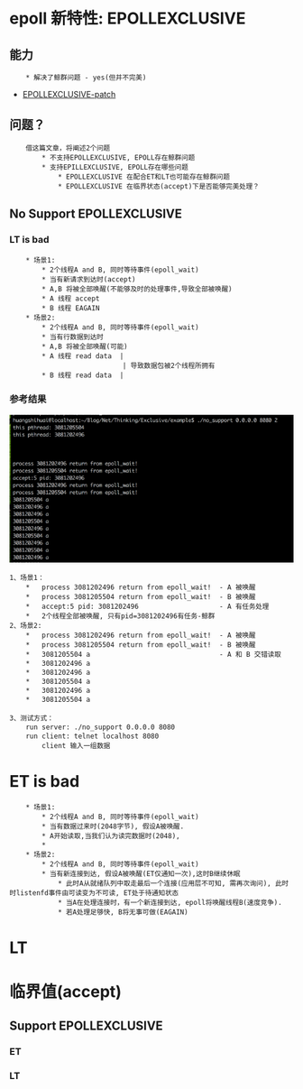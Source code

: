 # epoll 新特性: EPOLLEXCLUSIVE
## 能力
```
    * 解决了鲸群问题 - yes(但并不完美)
```
* [EPOLLEXCLUSIVE-patch](https://github.com/torvalds/linux/commit/df0108c5da561c66c333bb46bfe3c1fc65905898)
## 问题？
```
    借这篇文章，将阐述2个问题
        * 不支持EPOLLEXCLUSIVE, EPOLL存在鲸群问题
        * 支持EPILLEXCLUSIVE, EPOLL存在哪些问题
            * EPOLLEXCLUSIVE 在配合ET和LT也可能存在鲸群问题
            * EPOLLEXCLUSIVE 在临界状态(accept)下是否能够完美处理？
```
## No Support EPOLLEXCLUSIVE
### LT is bad
```
    * 场景1:
        * 2个线程A and B, 同时等待事件(epoll_wait)
        * 当有新请求到达时(accept)
        * A,B 将被全部唤醒(不能够及时的处理事件,导致全部被唤醒)
        * A 线程 accept
        * B 线程 EAGAIN
    * 场景2:
        * 2个线程A and B, 同时等待事件(epoll_wait)
        * 当有行数据到达时
        * A,B 将被全部唤醒(可能)
        * A 线程 read data  |
                            | 导致数据包被2个线程所拥有
        * B 线程 read data  |
```
### 参考结果
![image](/Picture/no_support_exclusive.png)
```
1、场景1：
    *   process 3081202496 return from epoll_wait!  - A 被唤醒
    *   process 3081205504 return from epoll_wait!  - B 被唤醒
    *   accept:5 pid: 3081202496                    - A 有任务处理
    *   2个线程全部被唤醒, 只有pid=3081202496有任务-鲸群
2、场景2:
    *   process 3081202496 return from epoll_wait!  - A 被唤醒
    *   process 3081205504 return from epoll_wait!  - B 被唤醒
    *   3081205504 a                                - A 和 B 交错读取
    *   3081202496 a
    *   3081202496 a
    *   3081205504 a
    *   3081202496 a
    *   3081205504 a

3、测试方式：
    run server: ./no_support 0.0.0.0 8080 
    run client: telnet localhost 8080
        client 输入一组数据
```
# ET is bad
```
    * 场景1:
        * 2个线程A and B, 同时等待事件(epoll_wait)
        * 当有数据过来时(2048字节), 假设A被唤醒.
        * A开始读取,当我们认为读完数据时(2048),
        * 
    * 场景2:
        * 2个线程A and B, 同时等待事件(epoll_wait)
        * 当有新连接到达, 假设A被唤醒(ET仅通知一次),这时B继续休眠
            * 此时A从就绪队列中取走最后一个连接(应用层不可知, 需再次询问), 此时时listenfd事件由可读变为不可读, ET处于待通知状态
            * 当A在处理连接时，有一个新连接到达, epoll将唤醒线程B(速度竞争).
            * 若A处理足够快, B将无事可做(EAGAIN)
```
# LT
# 临界值(accept)

## Support EPOLLEXCLUSIVE
### ET
### LT
